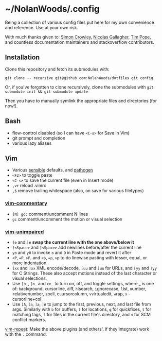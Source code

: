# ~/NolanWoods/.config

Being a collection of various config files put here for my own convenience and
reference. Use at your own risk.

With much thanks given to: [Simon Crowley](http://inescapable.org/dotfiles),
[Nicolas Gallagher](http://github.com/necolas/dotfiles),
[Tim Pope](http://github.com/tpope/vim-sensible), and countless documentation
maintainers and stackoverflow contributors.

## Installation

Clone this repository and fetch its submodules with:

````
git clone -- recursive git@github.com:NolanWoods/dotfiles.git config
````

Or, if you've forgotten to clone recursively, clone the submodules with `git submodule init && git submodule update`

Then you have to manually symlink the appropriate files and directories
(for now!).

## Bash

- flow-control disabled (so I can have `<C-s>` for Save in Vim)
- git prompt and completion
- various lazy aliases

## Vim

- Various [sensible](https://github.com/tpope/vim-sensible) defaults, and
  [pathogen](https://github.com/tpope/vim-pathogen)
- `<F2>` to toggle paste
- `<C-s>` to save the current file (even in Insert mode)
- `,vr` reload .vimrc
- `,$` remove trailing whitespace (also, on save for various filetypes)

### [vim-commentary](https://github.com/tpope/vim-commentary)

- `[N] gcc` comment/uncomment N lines
- `gc` comment/uncomment the motion or visual selection

### [vim-unimpaired](/Users/kwirq/config/README.md)

- `[e` and `]e` **swap the current line with the one above/below it**
- `[<Space>` and `]<Space>` add newlines before/after the current line
- `yo` and `yO` to invoke `o` and `O` in Paste mode and revert it after
- `<P`, `=P`, `>P`, and `<p`, `=p`, `>p` to do linewise pasting with lesser,
  equal, or more indentation.
- `[xx` and `]xx` XML encode/decode, `[uu` and `]uu` for URLs, and `[yy` and
  `]yy` for C Strings. These also accept motions instead of the last character
  or visual selections.
- Use `[o_`, `]o_` and `co_` to turn on, off, and toggle
  settings, where _ is one of:
     `b`ackground, `c`ursorline, `d`iff, `h`lsearch,
     `i`gnorecase, `l`ist, `n`umber, `r`elativenumber, `s`pell,
     c`u`ursorcolumn, `v`virtualedit, `w`rap, `x` - cursorline+col
- Use `[A`, `[a`, `]a`, `]A` to jump to the first, previous, next, and last
  file from args. Similarly with `b` for buffers, `l` for locations, `q` for
  quickfixes, `t` for matching tags, `f` for files in the current file's
  directory, and `n` for SCM conflict markers.


[vim-repeat](https://github.com/tpope/vim-repeat): Make the above plugins (and
others', if they integrate) work with the `.` command.
